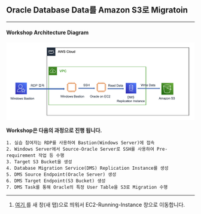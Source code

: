 ## Oracle Database Data를 Amazon S3로 Migratoin

---

#### Workshop Architecture Diagram

![image-20220630003945406](images/image-20220630003945406.png)

**Workshop은 다음의 과정으로 진행 됩니다.**

```
1. 실습 참여자는 RDP를 사용하여 Bastion(Windows Server)에 접속
2. Windows Server에서 Source-Oracle Server로 SSH를 사용하여 Pre-requirement 작업 등 수행
3. Target S3 Bucket을 생성
4. Database Migration Service(DMS) Replication Instance를 생성
5. DMS Source Endpoint(Oracle Server) 생성
6. DMS Target Endpoint(S3 Bucket) 생성
7. DMS Task를 통해 Oracle의 특정 User Table을 S3로 Migration 수행
```

---

1. [여기 ](https://ap-northeast-2.console.aws.amazon.com/ec2/v2/home?region=ap-northeast-2#Instances:instanceState=running) 를 새 창(새 탭)으로 띄워서 EC2-Running-Instance 창으로 이동합니다.



